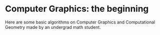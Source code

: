 # Computer Graphics: the beginning

Here are some basic algorithms on Computer Graphics and Computational Geometry made by an undergrad math student.
